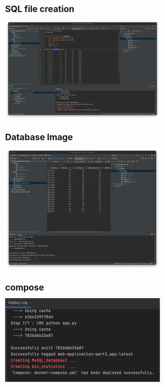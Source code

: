# SQL file creation
![Web_app](screenshots/dbFile.png)
# Database Image
![image_final](screenshots/final.png)
# compose
![compose_time](screenshots/compose.png)
